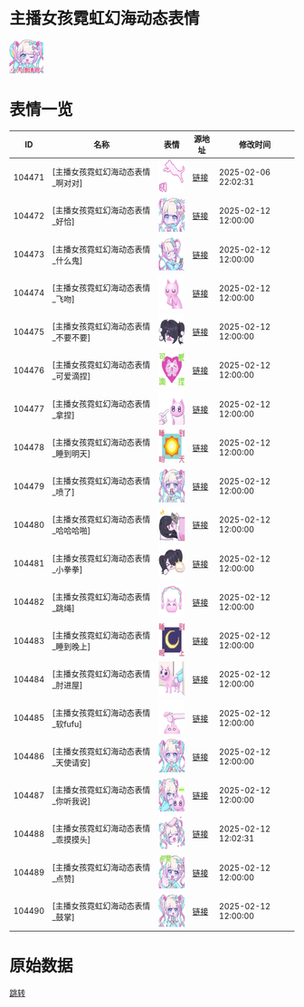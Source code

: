 # 主播女孩霓虹幻海动态表情

<img src="./cover.png" height="60" alt="cover" />

# 表情一览

|ID|名称|表情|源地址|修改时间|
|----|----|----|----|----|
|104471|[主播女孩霓虹幻海动态表情_啊对对]|<img src="./pic/104471_%5B主播女孩霓虹幻海动态表情_啊对对%5D.gif" height="60" alt="啊对对"/>|[链接](https://i0.hdslb.com/bfs/garb/06304d49d2d42e8c77247f8d00dd38fa57790e04.gif)|2025-02-06 22:02:31|
|104472|[主播女孩霓虹幻海动态表情_好恰]|<img src="./pic/104472_%5B主播女孩霓虹幻海动态表情_好恰%5D.gif" height="60" alt="好恰"/>|[链接](https://i0.hdslb.com/bfs/garb/75819da58bc28d4fd55b219c8f3b3281c58f0be8.gif)|2025-02-12 12:00:00|
|104473|[主播女孩霓虹幻海动态表情_什么鬼]|<img src="./pic/104473_%5B主播女孩霓虹幻海动态表情_什么鬼%5D.gif" height="60" alt="什么鬼"/>|[链接](https://i0.hdslb.com/bfs/garb/e5de1f2bfcee823ba1651a7de3bf84e037b7709f.gif)|2025-02-12 12:00:00|
|104474|[主播女孩霓虹幻海动态表情_飞吻]|<img src="./pic/104474_%5B主播女孩霓虹幻海动态表情_飞吻%5D.gif" height="60" alt="飞吻"/>|[链接](https://i0.hdslb.com/bfs/garb/1f19160fcde1183ed1a38ee1768beebe9417f141.gif)|2025-02-12 12:00:00|
|104475|[主播女孩霓虹幻海动态表情_不要不要]|<img src="./pic/104475_%5B主播女孩霓虹幻海动态表情_不要不要%5D.gif" height="60" alt="不要不要"/>|[链接](https://i0.hdslb.com/bfs/garb/e18a6d562260b0e05af620ab93227d5d2904ee85.gif)|2025-02-12 12:00:00|
|104476|[主播女孩霓虹幻海动态表情_可爱滴捏]|<img src="./pic/104476_%5B主播女孩霓虹幻海动态表情_可爱滴捏%5D.gif" height="60" alt="可爱滴捏"/>|[链接](https://i0.hdslb.com/bfs/garb/360e2a71efcebcedce60d3afc3efc03160e02a0a.gif)|2025-02-12 12:00:00|
|104477|[主播女孩霓虹幻海动态表情_拿捏]|<img src="./pic/104477_%5B主播女孩霓虹幻海动态表情_拿捏%5D.gif" height="60" alt="拿捏"/>|[链接](https://i0.hdslb.com/bfs/garb/f1f52913087ee4f291d9c25d32f559372573a66a.gif)|2025-02-12 12:00:00|
|104478|[主播女孩霓虹幻海动态表情_睡到明天]|<img src="./pic/104478_%5B主播女孩霓虹幻海动态表情_睡到明天%5D.gif" height="60" alt="睡到明天"/>|[链接](https://i0.hdslb.com/bfs/garb/0d084a84166202a06f932607c8606045e3b0044c.gif)|2025-02-12 12:00:00|
|104479|[主播女孩霓虹幻海动态表情_喷了]|<img src="./pic/104479_%5B主播女孩霓虹幻海动态表情_喷了%5D.gif" height="60" alt="喷了"/>|[链接](https://i0.hdslb.com/bfs/garb/97074c609dfbd407bcae1d6540d98c3273122016.gif)|2025-02-12 12:00:00|
|104480|[主播女孩霓虹幻海动态表情_哈哈哈啪]|<img src="./pic/104480_%5B主播女孩霓虹幻海动态表情_哈哈哈啪%5D.gif" height="60" alt="哈哈哈啪"/>|[链接](https://i0.hdslb.com/bfs/garb/bb75037bc7557709433756605e89a8324b527d51.gif)|2025-02-12 12:00:00|
|104481|[主播女孩霓虹幻海动态表情_小拳拳]|<img src="./pic/104481_%5B主播女孩霓虹幻海动态表情_小拳拳%5D.gif" height="60" alt="小拳拳"/>|[链接](https://i0.hdslb.com/bfs/garb/7d46392df94189da076900b0d0feef2b87990089.gif)|2025-02-12 12:00:00|
|104482|[主播女孩霓虹幻海动态表情_跳绳]|<img src="./pic/104482_%5B主播女孩霓虹幻海动态表情_跳绳%5D.gif" height="60" alt="跳绳"/>|[链接](https://i0.hdslb.com/bfs/garb/2381e8b6f8d35737d11e266d194de9db9d8bad66.gif)|2025-02-12 12:00:00|
|104483|[主播女孩霓虹幻海动态表情_睡到晚上]|<img src="./pic/104483_%5B主播女孩霓虹幻海动态表情_睡到晚上%5D.gif" height="60" alt="睡到晚上"/>|[链接](https://i0.hdslb.com/bfs/garb/08229bc16d1bba59fb2373877db7df87f094f994.gif)|2025-02-12 12:00:00|
|104484|[主播女孩霓虹幻海动态表情_肘进屋]|<img src="./pic/104484_%5B主播女孩霓虹幻海动态表情_肘进屋%5D.gif" height="60" alt="肘进屋"/>|[链接](https://i0.hdslb.com/bfs/garb/ee0f6d38c19fe8d47831628a4c311a8dc45fc0a9.gif)|2025-02-12 12:00:00|
|104485|[主播女孩霓虹幻海动态表情_软fufu]|<img src="./pic/104485_%5B主播女孩霓虹幻海动态表情_软fufu%5D.gif" height="60" alt="软fufu"/>|[链接](https://i0.hdslb.com/bfs/garb/ef22c04f18f30fe7681a209a1b4ac32af199146e.gif)|2025-02-12 12:00:00|
|104486|[主播女孩霓虹幻海动态表情_天使请安]|<img src="./pic/104486_%5B主播女孩霓虹幻海动态表情_天使请安%5D.gif" height="60" alt="天使请安"/>|[链接](https://i0.hdslb.com/bfs/garb/efaed8919dec904fde6b20db39e14541e6cfa037.gif)|2025-02-12 12:00:00|
|104487|[主播女孩霓虹幻海动态表情_你听我说]|<img src="./pic/104487_%5B主播女孩霓虹幻海动态表情_你听我说%5D.gif" height="60" alt="你听我说"/>|[链接](https://i0.hdslb.com/bfs/garb/13b8f9eb02011b50b5667c5f353e7a5aefb36488.gif)|2025-02-12 12:00:00|
|104488|[主播女孩霓虹幻海动态表情_乖摸摸头]|<img src="./pic/104488_%5B主播女孩霓虹幻海动态表情_乖摸摸头%5D.gif" height="60" alt="乖摸摸头"/>|[链接](https://i0.hdslb.com/bfs/garb/131114610253f26736b5ad75244bf7bdcaadf614.gif)|2025-02-12 12:02:31|
|104489|[主播女孩霓虹幻海动态表情_点赞]|<img src="./pic/104489_%5B主播女孩霓虹幻海动态表情_点赞%5D.gif" height="60" alt="点赞"/>|[链接](https://i0.hdslb.com/bfs/garb/8149034098a22b900a6e9726cc46d080f8e0c3f4.gif)|2025-02-12 12:00:00|
|104490|[主播女孩霓虹幻海动态表情_鼓掌]|<img src="./pic/104490_%5B主播女孩霓虹幻海动态表情_鼓掌%5D.gif" height="60" alt="鼓掌"/>|[链接](https://i0.hdslb.com/bfs/garb/e65c5e498b45b902743495a1902d3fd0c310ca5e.gif)|2025-02-12 12:00:00|

# 原始数据

[跳转](./raw.json)

